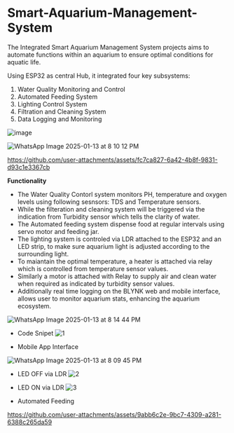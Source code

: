 # Smart-Aquarium-Management-System
The Integrated Smart Aquarium Management System projects aims to automate functions within an aquarium to ensure optimal conditions for aquatic life.

Using ESP32 as central Hub, it integrated four key subsystems:
1. Water Quality Monitoring and Control
2. Automated Feeding System
3. Lighting Control System
4. Filtration and Cleaning System
5. Data Logging and Monitoring



![image](https://github.com/user-attachments/assets/778dc588-c231-40bd-a855-6c6f7068c5d0)




![WhatsApp Image 2025-01-13 at 8 10 12 PM](https://github.com/user-attachments/assets/6cd6b264-8d50-4bce-b18b-73d742a9e335)



https://github.com/user-attachments/assets/fc7ca827-6a42-4b8f-9831-d93c1e3367cb



**Functionality**
- The Water Quality Contorl system monitors PH, temperature and oxygen levels using following sesnsors: TDS and Temperature sensors.
- While the filteration and cleaning system will be triggered via the indication from Turbidity sensor which tells the clarity of water.
- The Automated feeding system dispense food at regular intervals using servo motor and feeding jar.
- The lighting system is controled via LDR attached to the ESP32 and an LED strip, to make sure aquarium light is adjusted according to the surrounding light.
- To maiantain the optimal temperature, a heater is attached via relay which is controlled from temperature sensor values.
- Similarly a motor is attached with Relay to supply air and clean water when required as indicated by turbidity sensor values.
- Additionally real time logging on the BLYNK web and mobile interface, allows user to monitor aquarium stats, enhancing the aquarium ecosystem.


![WhatsApp Image 2025-01-13 at 8 14 44 PM](https://github.com/user-attachments/assets/aec47bdd-8947-4072-bca1-1f54454250d7)

- Code Snipet
![1](https://github.com/user-attachments/assets/31f12306-75c5-4ea7-b6da-b9796883a56b)


- Mobile App Interface

![WhatsApp Image 2025-01-13 at 8 09 45 PM](https://github.com/user-attachments/assets/e5368753-9d8d-47f8-8cfa-80748fe6ad66)


- LED OFF via LDR
![2](https://github.com/user-attachments/assets/61c50071-079f-4b13-b144-a6433366bbea)


- LED ON via LDR
![3](https://github.com/user-attachments/assets/40c16eb5-b3b4-407f-900c-258bbb1eb5ab)

- Automated Feeding
  
https://github.com/user-attachments/assets/9abb6c2e-9bc7-4309-a281-6388c265da59


